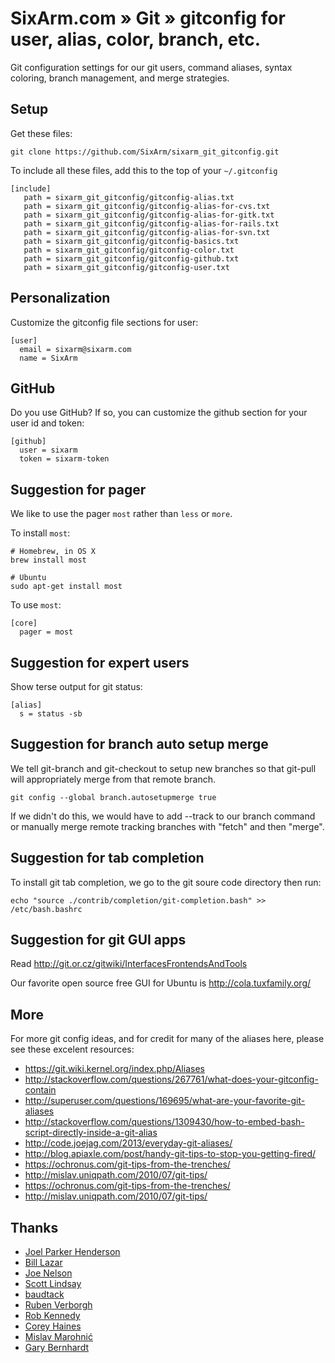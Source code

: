 # SixArm.com » Git » gitconfig for user, alias, color, branch, etc. 

Git configuration settings for our git users, command aliases, 
syntax coloring, branch management, and merge strategies.


## Setup

Get these files:

    git clone https://github.com/SixArm/sixarm_git_gitconfig.git

To include all these files, add this to the top of your <code>~/.gitconfig</code>

    [include]
       path = sixarm_git_gitconfig/gitconfig-alias.txt
       path = sixarm_git_gitconfig/gitconfig-alias-for-cvs.txt
       path = sixarm_git_gitconfig/gitconfig-alias-for-gitk.txt
       path = sixarm_git_gitconfig/gitconfig-alias-for-rails.txt
       path = sixarm_git_gitconfig/gitconfig-alias-for-svn.txt
       path = sixarm_git_gitconfig/gitconfig-basics.txt
       path = sixarm_git_gitconfig/gitconfig-color.txt
       path = sixarm_git_gitconfig/gitconfig-github.txt
       path = sixarm_git_gitconfig/gitconfig-user.txt


## Personalization

Customize the gitconfig file sections for user:

    [user]
      email = sixarm@sixarm.com
      name = SixArm


## GitHub

Do you use GitHub? If so, you can customize the github section for your user id and token:

    [github]
      user = sixarm
      token = sixarm-token


## Suggestion for pager

We like to use the pager `most` rather than `less` or `more`. 

To install `most`:

    # Homebrew, in OS X
    brew install most

    # Ubuntu
    sudo apt-get install most

To use `most`:

    [core]
      pager = most


## Suggestion for expert users

Show terse output for git status:

    [alias]
      s = status -sb



## Suggestion for branch auto setup merge

We tell git-branch and git-checkout to setup new branches so that git-pull
will appropriately merge from that remote branch. 

    git config --global branch.autosetupmerge true

If we didn't do this, we would have to add --track to our branch command or manually merge remote tracking branches with "fetch" and then "merge".


## Suggestion for tab completion

To install git tab completion, we go to the git soure code directory then run:

    echo "source ./contrib/completion/git-completion.bash" >> /etc/bash.bashrc


## Suggestion for git GUI apps

Read http://git.or.cz/gitwiki/InterfacesFrontendsAndTools

Our favorite open source free GUI for Ubuntu is http://cola.tuxfamily.org/


## More

For more git config ideas, and for credit for many of the aliases here, please see these excelent resources:
 
  * <https://git.wiki.kernel.org/index.php/Aliases>
  * <http://stackoverflow.com/questions/267761/what-does-your-gitconfig-contain>
  * <http://superuser.com/questions/169695/what-are-your-favorite-git-aliases>
  * <http://stackoverflow.com/questions/1309430/how-to-embed-bash-script-directly-inside-a-git-alias>
  * <http://code.joejag.com/2013/everyday-git-aliases/>
  * <http://blog.apiaxle.com/post/handy-git-tips-to-stop-you-getting-fired/>
  * <https://ochronus.com/git-tips-from-the-trenches/>
  * <http://mislav.uniqpath.com/2010/07/git-tips/>
  * <https://ochronus.com/git-tips-from-the-trenches/>
  * <http://mislav.uniqpath.com/2010/07/git-tips/>

## Thanks

  * [Joel Parker Henderson](https://github.com/joelparkerhenderson)
  * [Bill Lazar](https://github.com/billsaysthis)
  * [Joe Nelson](https://github.com/begriffs)
  * [Scott Lindsay](http://stackoverflow.com/users/167384/scott-lindsay)
  * [baudtack](http://baudtack.com)
  * [Ruben Verborgh](http://ruben.verborgh.org)
  * [Rob Kennedy](http://cs.wisc.edu/~rkennedy)
  * [Corey Haines](http://coreyhaines.com/)
  * [Mislav Marohnić](http://mislav.uniqpath.com/)
  * [Gary Bernhardt](http://destroyallsoftware.com)
